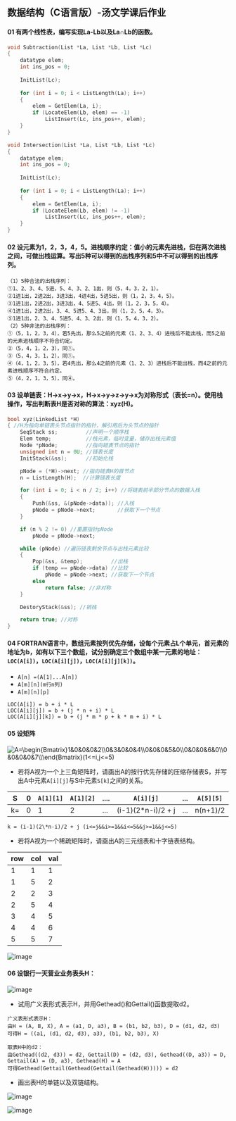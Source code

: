 ## 数据结构（C语言版）-汤文学课后作业

#### 01 有两个线性表，编写实现La-Lb以及La∩Lb的函数。

```c
void Subtraction(List *La, List *Lb, List *Lc)
{
    datatype elem;
    int ins_pos = 0;
    
    InitList(Lc);
    
    for (int i = 0; i < ListLength(La); i++)
    {
        elem = GetElem(La, i);
        if (LocateElem(Lb, elem) == -1)
            ListInsert(Lc, ins_pos++, elem);
    }
}

void Intersection(List *La, List *Lb, List *Lc)
{
    datatype elem;
    int ins_pos = 0;
    
    InitList(Lc);
    
    for (int i = 0; i < ListLength(La); i++)
    {
        elem = GetElem(La, i);
        if (LocateElem(Lb, elem) != -1)
            ListInsert(Lc, ins_pos++, elem);
    }
}
```

#### 02 设元素为1，2，3，4，5。进栈顺序约定：值小的元素先进栈，但在两次进栈之间，可做出栈运算。写出5种可以得到的出栈序列和5中不可以得到的出栈序列。

```
（1）5种合法的出栈序列：
①1、2、3、4、5进，5、4、3、2、1出，则（5，4，3，2，1）。
②1进1出，2进2出，3进3出，4进4出，5进5出，则（1，2，3，4，5）。
③1进1出，2进2出，3进3出，4、5进5、4出，则（1，2，3，5，4）。
④1进1出，2进2出，3、4、5进5、4、3出，则（1，2，5，4，3）。
⑤1进1出，2、3、4、5进5、4、3、2出，则（1，5，4，3，2）。
（2）5种非法的出栈序列：
①（5，1，2，3，4），若5先出，那么5之前的元素（1、2、3、4）进栈后不能出栈，而5之前的元素进栈顺序不符合约定。
②（5，4，1，2，3），同①。
③（5，4，3，1，2），同①。
④（4，1，2，3，5），若4先出，那么4之前的元素（1、2、3）进栈后不能出栈，而4之前的元素进栈顺序不符合约定。
⑤（4，2，1，3，5），同④。
```

#### 03 设单链表：H→x→y→x，H→x→y→z→y→x为对称形式（表长=n）。使用栈操作，写出判断表H是否对称的算法：xyz(H)。

```c
bool xyz(LinkedList *H)
{ //H为指向单链表头节点指针的指针，解引用后为头节点的指针
    SeqStack ss;         //声明一个顺序栈
    Elem temp;           //栈元素，临时变量，储存出栈元素值
    Node *pNode;         //指向链表节点的指针
    unsigned int n = 0U; //链表长度
    InitStack(&ss);      //初始化栈

    pNode = (*H)->next; //指向链表H的首节点
    n = ListLength(H);  //计算链表长度

    for (int i = 0; i < n / 2; i++) //将链表前半部分节点的数据入栈
    {
        Push(&ss, &(pNode->data)); //入栈
        pNode = pNode->next;       //获取下一个节点
    }

    if (n % 2 != 0) //重置指针pNode
        pNode = pNode->next;

    while (pNode) //遍历链表剩余节点与出栈元素比较
    {
        Pop(&ss, &temp);         //出栈
        if (temp == pNode->data) //比较
            pNode = pNode->next; //获取下一个节点
        else
            return false; //非对称
    }

    DestoryStack(&ss); //销栈

    return true; //对称
}
```

#### 04 FORTRAN语言中，数组元素按列优先存储，设每个元素占L个单元，首元素的地址为b，如有以下三个数组，试分别确定三个数组中某一元素的地址：`LOC(A[i])`，`LOC(A[i][j])`，`LOC(A[i][j][k])`。

+ `A[n] =(A[1]...A[n])`
+ `A[m][n](m行n列)`
+ `A[m][n][p]`

```
LOC(A[i]) = b + i * L
LOC(A[i][j]) = b + (j * n + i) * L
LOC(A[i][j][k]) = b + (j * m * p + k * m + i) * L 
```

#### 05 设矩阵 

<img src="https://latex.codecogs.com/svg.image?A=\begin{Bmatrix}1&0&0&0&2\\0&3&0&0&4\\0&0&0&5&0\\0&0&0&6&0\\0&0&0&0&7\\\end{Bmatrix}(1<=i,j<=5)" title="A=\begin{Bmatrix}1&0&0&0&2\\0&3&0&0&4\\0&0&0&5&0\\0&0&0&6&0\\0&0&0&0&7\\\end{Bmatrix}(1<=i,j<=5)" />

+ 若将A视为一个上三角矩阵时，请画出A的按行优先存储的压缩存储表S，并写出A中元素`A[i][j]`与S中元素`S[k]`之间的关系。

|S|0|`A[1][1]`|`A[1][2]`|....|`A[i][j]`|...|`A[5][5]`|
|-|-|-|-|-|-|-|-|
|k=|0|1|2|...|(i-1)(2\*n-i)/2 + j|...|n(n+1)/2|

`k = (i-1)(2\*n-i)/2 + j (i<=j&&i>=1&&i<=5&&j>=1&&j<=5)`

+ 若将A视为一个稀疏矩阵时，请画出A的三元组表和十字链表结构。

|row|col|val|
|-|-|-|
|1|1|1|
|1|5|2|
|2|2|3|
|2|5|4|
|3|4|5|
|4|4|6|
|5|5|7|

![image](https://github.com/m66rk9t/datastructure/blob/main/Pics/01.png)

#### 06 设银行一天营业业务表头H：

![image](https://github.com/m66rk9t/datastructure/blob/main/Pics/02.png)

+ 试用广义表形式表示H，并用Gethead()和Gettail()函数提取d2。

```
广义表形式表示H：
由H = (A, B, X), A = (a1, D, a3), B = (b1, b2, b3), D = (d1, d2, d3)
可得H = ((a1, (d1, d2, d3), a3), (b1, b2, b3), X)

取表H中的d2：
由Gethead((d2, d3)) = d2, Gettail(D) = (d2, d3), Gethead((D, a3)) = D, Gettail(A) = (D, a3), Gethead(H) = A
可得Gethead(Gettail(Gethead(Gettail(Gethead(H))))) = d2
```

+ 画出表H的单链以及双链结构。

![image](https://github.com/m66rk9t/datastructure/blob/main/Pics/0301.png)

![image](https://github.com/m66rk9t/datastructure/blob/main/Pics/0302.png)